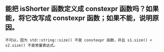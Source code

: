 ## 能把 isShorter 函数定义成 constexpr 函数吗？如果能，将它改写成 constexpr 函数；如果不能，说明原因。
    不可以，因为 std::string::size() 不是 constexpr 函数，并且 s1.size() < s2.size() 不是常量表达式。
